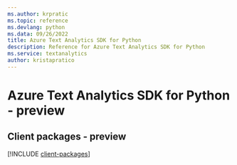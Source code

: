 ```yaml
---
ms.author: krpratic
ms.topic: reference
ms.devlang: python
ms.data: 09/26/2022
title: Azure Text Analytics SDK for Python
description: Reference for Azure Text Analytics SDK for Python
ms.service: textanalytics
author: kristapratico
---
```

# Azure Text Analytics SDK for Python - preview

## Client packages - preview
[!INCLUDE [client-packages](text-analytics-client-index.md)]